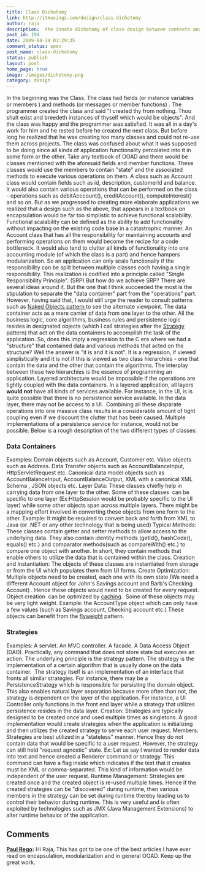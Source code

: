```yaml
---
title: Class Dichotomy
link: http://itmusings.com/design/class-dichotomy
author: raja
description:  the innate dichotomy of class design between contexts and strategies
post_id: 194
date: 2009-04-14 01:29:35
comment_status: open
post_name: class-dichotomy
status: publish
layout: post
home_page: true
image: /images/dichotomy.png
category: design
---
```


In the beginning was the Class. The class had fields (or instance variables or members ) and methods (or messages or member functions) . The programmer created the class and said "I created thy from nothing. Thou shalt exist and breedeth instances of thyself which would be objects". And the class was happy and the programmer was satisfied. It was all in a day's work for him and he rested before he created the next class. But before long he realized that he was creating too many classes and could not re-use them across projects. The class was confused about what it was supposed to be doing since all kinds of application functionality percolated into it in some form or the other.  Take any textbook of OOAD and there would be classes mentioned with the aforesaid fields and member functions. These classes would use the members to contain "state" and the associated methods to execute various operations on them. A class such as Account class would contain fields such as id, description, customerId and balance. It would also contain various operations that can be performed on the class - operations such as debitAcccount(), creditAccount(), computeInterest() and so on. But as we progressed to creating more elaborate applications we realized that a design such as the above, that appears in a textbook on encapsulation would be far too simplistic to achieve functional scalability. Functional scalability can be defined as the ability to add functionality without impacting on the existing code base in a catastrophic manner. An Account class that has all the responsibility for maintaining accounts and performing operations on them would become the recipe for a code bottleneck. It would also tend to clutter all kinds of functionality into one accounting module (of which the class is a part) and hence hampers modularization. So an application can only scale functionally if the responsibility can be split between multiple classes each having a single responsibility. This realization is codified into a principle called "Single Responsibility Principle". (SRP) But how do we achieve SRP? There are several ideas around it. But the one that I think succeeded the most is the stipulation to separate the "data container" part from the "operations" part. However, having said that, I would still urge the reader to consult patterns such as [Naked Objects pattern ](http://en.wikipedia.org/wiki/Naked_objects)to see the alternate viewpoint. The data container acts as a mere carrier of data from one layer to the other. All the business logic, core algorithms, business rules and persistence logic resides in designated objects (which I call strategies after the [Strategy ](http://en.wikipedia.org/wiki/Strategy_pattern)pattern) that act on the data containers to accomplish the task of the application. So, does this imply a regression to the C era where we had a "structure" that contained data and various methods that acted on the structure? Well the answer is "it is and it is not". It is a regression, if viewed simplistically and it is not if this is viewed as two class hierarchies - one that contain the data and the other that contain the algorithms. The interplay between these two hierarchies is the essence of programming an application. Layered architecture would be impossible if the operations are tightly coupled with the data containers. In a layered application, all layers **would not** have all kinds of services available. For instance, in the UI, is is quite possible that there is no persistence service available. In the data layer, there may not be access to a UI.  Combining all these disparate operations into one massive class results in a considerable amount of tight coupling even if we discount the clutter that has been caused. Multiple implementations of a persistence service for instance, would not be possible. Below is a rough description of the two different types of classes: 

### Data Containers

Examples: Domain objects such as Account, Customer etc. Value objects such as Address. Data Transfer objects such as AccountBalanceInput, HttpServletRequest etc. Canonical data model objects such as AccountBalanceInput, AccountBalanceOutput, XML with a canonical XML Schema , JSON objects etc. Layer Data: These classes chiefly help in carrying data from one layer to the other. Some of these classes  can be specific to one layer (Ex:HttpSession would be probably specific to the UI layer) while some other objects span across multiple layers. There might be a mapping effort involved in converting these objects from one form to the other. Example: It might be required to convert back and forth from XML to Java (or .NET or any other technology that is being used) Typical Methods: These classes contain getter and setter methods to allow access to the underlying data. They also contain identity methods (getId(), hashCode(), equals() etc.) and comparator methods(such as compareWith() etc.) to compare one object with another. In short, they contain methods that enable others to utilize the data that is contained within the class. Creation and Instantiation: The objects of these classes are instantiated from storage or from the UI which populates them from UI forms. Create Optimization: Multiple objects need to be created, each one with its own state (We need a different Account object for John's Savings account and Barb's Checking Account) . Hence these objects would need to be created for every request. Object creation  can be optimized by [caching](http://www.seoconsultants.com/articles/1000/cache-control.asp).  Some of these objects may be very light weight. Example: the AccountType object which can only have a few values (such as Savings account, Checking account etc.) These objects can benefit from the [flyweight](http://en.wikipedia.org/wiki/Flyweight_pattern) pattern. 

### Strategies

Examples: A servlet. An MVC controller. A facade. A Data Access Object (DAO). Practically, any command that does not store state but executes an action. The underlying principle is the strategy pattern. The strategy is the implementation of a certain algorithm that is usually done on the data container.  The strategy itself is an implementation of an interface that fronts all similar strategies. For instance, there may be a PersistenceStrategy which is responsible for persisting the domain object. This also enables natural layer separation because more often than not, the strategy is dependent on the layer of the application. For instance, a UI Controller only functions in the front end layer while a strategy that utilizes persistence resides in the data layer. Creation: Strategies are typically designed to be created once and used multiple times as singletons. A good implementation would create strategies when the application is initializing and then utilizes the created strategy to serve each user request. Members: Strategies are best utilized in a "stateless" manner. Hence they do not contain data that would be specific to a user request. However, the strategy can still hold "request agnostic" state. Ex: Let us say I wanted to render data into text and hence created a Renderer command or strategy. This command can have a flag inside which indicates if the text that it creates must be XML or comma-separated. This kind of information would be independent of the user request. Runtime Management: Strategies are created once and the created object is re-used multiple times. Hence if the created strategies can be "discovered" during runtime, then various members in the strategy can be set during runtime thereby leading us to control their behavior during runtime. This is very useful and is often exploited by technologies such as JMX (Java Management Extensions) to alter runtime behavior of the application.

## Comments

**[Paul Rego](#4333 "2016-08-07 19:17:48"):** Hi Raja, This has got to be one of the best articles I have ever read on encapsulation, modularization and in general OOAD. Keep up the great work.

